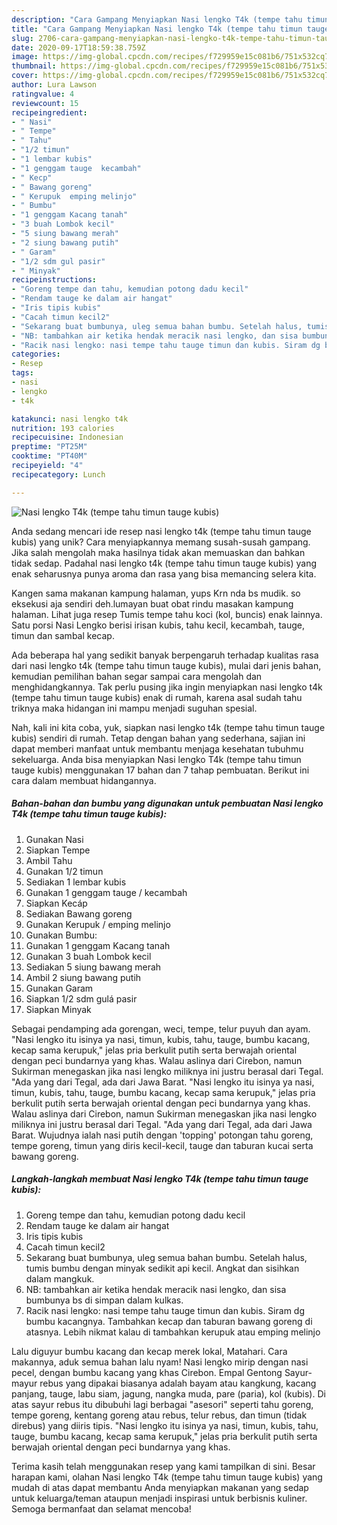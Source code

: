 ```yaml
---
description: "Cara Gampang Menyiapkan Nasi lengko T4k (tempe tahu timun tauge kubis) Anti Gagal"
title: "Cara Gampang Menyiapkan Nasi lengko T4k (tempe tahu timun tauge kubis) Anti Gagal"
slug: 2706-cara-gampang-menyiapkan-nasi-lengko-t4k-tempe-tahu-timun-tauge-kubis-anti-gagal
date: 2020-09-17T18:59:38.759Z
image: https://img-global.cpcdn.com/recipes/f729959e15c081b6/751x532cq70/nasi-lengko-t4k-tempe-tahu-timun-tauge-kubis-foto-resep-utama.jpg
thumbnail: https://img-global.cpcdn.com/recipes/f729959e15c081b6/751x532cq70/nasi-lengko-t4k-tempe-tahu-timun-tauge-kubis-foto-resep-utama.jpg
cover: https://img-global.cpcdn.com/recipes/f729959e15c081b6/751x532cq70/nasi-lengko-t4k-tempe-tahu-timun-tauge-kubis-foto-resep-utama.jpg
author: Lura Lawson
ratingvalue: 4
reviewcount: 15
recipeingredient:
- " Nasi"
- " Tempe"
- " Tahu"
- "1/2 timun"
- "1 lembar kubis"
- "1 genggam tauge  kecambah"
- " Kecp"
- " Bawang goreng"
- " Kerupuk  emping melinjo"
- " Bumbu"
- "1 genggam Kacang tanah"
- "3 buah Lombok kecil"
- "5 siung bawang merah"
- "2 siung bawang putih"
- " Garam"
- "1/2 sdm gul pasir"
- " Minyak"
recipeinstructions:
- "Goreng tempe dan tahu, kemudian potong dadu kecil"
- "Rendam tauge ke dalam air hangat"
- "Iris tipis kubis"
- "Cacah timun kecil2"
- "Sekarang buat bumbunya, uleg semua bahan bumbu. Setelah halus, tumis bumbu dengan minyak sedikit api kecil. Angkat dan sisihkan dalam mangkuk."
- "NB: tambahkan air ketika hendak meracik nasi lengko, dan sisa bumbunya bs di simpan dalam kulkas."
- "Racik nasi lengko: nasi tempe tahu tauge timun dan kubis. Siram dg bumbu kacangnya. Tambahkan kecap dan taburan bawang goreng di atasnya. Lebih nikmat kalau di tambahkan kerupuk atau emping melinjo"
categories:
- Resep
tags:
- nasi
- lengko
- t4k

katakunci: nasi lengko t4k 
nutrition: 193 calories
recipecuisine: Indonesian
preptime: "PT25M"
cooktime: "PT40M"
recipeyield: "4"
recipecategory: Lunch

---
```



![Nasi lengko T4k (tempe tahu timun tauge kubis)](https://img-global.cpcdn.com/recipes/f729959e15c081b6/751x532cq70/nasi-lengko-t4k-tempe-tahu-timun-tauge-kubis-foto-resep-utama.jpg)

Anda sedang mencari ide resep nasi lengko t4k (tempe tahu timun tauge kubis) yang unik? Cara menyiapkannya memang susah-susah gampang. Jika salah mengolah maka hasilnya tidak akan memuaskan dan bahkan tidak sedap. Padahal nasi lengko t4k (tempe tahu timun tauge kubis) yang enak seharusnya punya aroma dan rasa yang bisa memancing selera kita.

Kangen sama makanan kampung halaman, yups Krn nda bs mudik. so eksekusi aja sendiri deh.lumayan buat obat rindu masakan kampung halaman. Lihat juga resep Tumis tempe tahu koci (kol, buncis) enak lainnya. Satu porsi Nasi Lengko berisi irisan kubis, tahu kecil, kecambah, tauge, timun dan sambal kecap.

Ada beberapa hal yang sedikit banyak berpengaruh terhadap kualitas rasa dari nasi lengko t4k (tempe tahu timun tauge kubis), mulai dari jenis bahan, kemudian pemilihan bahan segar sampai cara mengolah dan menghidangkannya. Tak perlu pusing jika ingin menyiapkan nasi lengko t4k (tempe tahu timun tauge kubis) enak di rumah, karena asal sudah tahu triknya maka hidangan ini mampu menjadi suguhan spesial.


Nah, kali ini kita coba, yuk, siapkan nasi lengko t4k (tempe tahu timun tauge kubis) sendiri di rumah. Tetap dengan bahan yang sederhana, sajian ini dapat memberi manfaat untuk membantu menjaga kesehatan tubuhmu sekeluarga. Anda bisa menyiapkan Nasi lengko T4k (tempe tahu timun tauge kubis) menggunakan 17 bahan dan 7 tahap pembuatan. Berikut ini cara dalam membuat hidangannya.

<!--inarticleads1-->

##### Bahan-bahan dan bumbu yang digunakan untuk pembuatan Nasi lengko T4k (tempe tahu timun tauge kubis):

1. Gunakan  Nasi
1. Siapkan  Tempe
1. Ambil  Tahu
1. Gunakan 1/2 timun
1. Sediakan 1 lembar kubis
1. Gunakan 1 genggam tauge / kecambah
1. Siapkan  Kecáp
1. Sediakan  Bawang goreng
1. Gunakan  Kerupuk / emping melinjo
1. Gunakan  Bumbu:
1. Gunakan 1 genggam Kacang tanah
1. Gunakan 3 buah Lombok kecil
1. Sediakan 5 siung bawang merah
1. Ambil 2 siung bawang putih
1. Gunakan  Garam
1. Siapkan 1/2 sdm gulá pasir
1. Siapkan  Minyak


Sebagai pendamping ada gorengan, weci, tempe, telur puyuh dan ayam. &#34;Nasi lengko itu isinya ya nasi, timun, kubis, tahu, tauge, bumbu kacang, kecap sama kerupuk,&#34; jelas pria berkulit putih serta berwajah oriental dengan peci bundarnya yang khas. Walau aslinya dari Cirebon, namun Sukirman menegaskan jika nasi lengko miliknya ini justru berasal dari Tegal. &#34;Ada yang dari Tegal, ada dari Jawa Barat. &#34;Nasi lengko itu isinya ya nasi, timun, kubis, tahu, tauge, bumbu kacang, kecap sama kerupuk,&#34; jelas pria berkulit putih serta berwajah oriental dengan peci bundarnya yang khas. Walau aslinya dari Cirebon, namun Sukirman menegaskan jika nasi lengko miliknya ini justru berasal dari Tegal. &#34;Ada yang dari Tegal, ada dari Jawa Barat. Wujudnya ialah nasi putih dengan &#39;topping&#39; potongan tahu goreng, tempe goreng, timun yang diris kecil-kecil, tauge dan taburan kucai serta bawang goreng. 

<!--inarticleads2-->

##### Langkah-langkah membuat Nasi lengko T4k (tempe tahu timun tauge kubis):

1. Goreng tempe dan tahu, kemudian potong dadu kecil
1. Rendam tauge ke dalam air hangat
1. Iris tipis kubis
1. Cacah timun kecil2
1. Sekarang buat bumbunya, uleg semua bahan bumbu. Setelah halus, tumis bumbu dengan minyak sedikit api kecil. Angkat dan sisihkan dalam mangkuk.
1. NB: tambahkan air ketika hendak meracik nasi lengko, dan sisa bumbunya bs di simpan dalam kulkas.
1. Racik nasi lengko: nasi tempe tahu tauge timun dan kubis. Siram dg bumbu kacangnya. Tambahkan kecap dan taburan bawang goreng di atasnya. Lebih nikmat kalau di tambahkan kerupuk atau emping melinjo


Lalu diguyur bumbu kacang dan kecap merek lokal, Matahari. Cara makannya, aduk semua bahan lalu nyam! Nasi lengko mirip dengan nasi pecel, dengan bumbu kacang yang khas Cirebon. Empal Gentong Sayur-mayur rebus yang dipakai biasanya adalah bayam atau kangkung, kacang panjang, tauge, labu siam, jagung, nangka muda, pare (paria), kol (kubis). Di atas sayur rebus itu dibubuhi lagi berbagai &#34;asesori&#34; seperti tahu goreng, tempe goreng, kentang goreng atau rebus, telur rebus, dan timun (tidak direbus) yang diiris tipis. &#34;Nasi lengko itu isinya ya nasi, timun, kubis, tahu, tauge, bumbu kacang, kecap sama kerupuk,&#34; jelas pria berkulit putih serta berwajah oriental dengan peci bundarnya yang khas. 

Terima kasih telah menggunakan resep yang kami tampilkan di sini. Besar harapan kami, olahan Nasi lengko T4k (tempe tahu timun tauge kubis) yang mudah di atas dapat membantu Anda menyiapkan makanan yang sedap untuk keluarga/teman ataupun menjadi inspirasi untuk berbisnis kuliner. Semoga bermanfaat dan selamat mencoba!
